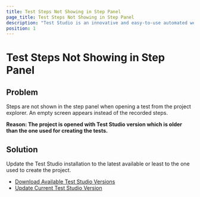 ```yaml
---
title: Test Steps Not Showing in Step Panel
page_title: Test Steps Not Showing in Step Panel
description: "Test Studio is an innovative and easy-to-use automated web, WPF and load testing solution. Test Studio tests support essential technologies like ASP.NET AJAX, Silverlight, PHP and MVC. HTML5, Testing framework, functional testing, performance testing, load testing, exploratory testing, manual testing."
position: 1
---
```

# Test Steps Not Showing in Step Panel


## Problem

Steps are not shown in the step panel when opening a test from the project explorer. An empty screen appears instead of the recorded steps.

**Reason: The project is opened with Test Studio version which is older than the one used for creating the tests.** 

## Solution

Update the Test Studio installation to the latest available or least to the one used to create the project.

- <a href="/prerequisites/installation/manual-download#download-the-test-studio-installation-file" target="_blank">Download Available Test Studio Versions</a>
- <a href="/prerequisites/installation/check-for-updates" target="_blank">Update Current Test Studio Version</a>
